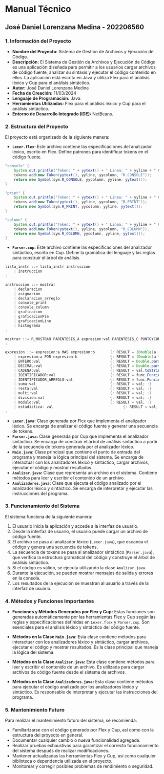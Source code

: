# Manual Técnico
## José Daniel Lorenzana Medina - 202206560

### 1. Información del Proyecto

- **Nombre del Proyecto:** Sistema de Gestión de Archivos y Ejecución de Código.
- **Descripción:** El Sistema de Gestión de Archivos y Ejecución de Código es una aplicación diseñada para permitir a los usuarios cargar archivos de código fuente, analizar su sintaxis y ejecutar el código contenido en ellos. La aplicación está escrita en Java y utiliza Flex para el análisis léxico y Cup para el análisis sintáctico.
- **Autor:** José Daniel Lorenzana Medina
- **Fecha de Creación:** 11/03/2024
- **Lenguaje de Programación:** Java.
- **Herramientas Utilizadas:** Flex para el análisis léxico y Cup para el análisis sintáctico.
- **Entorno de Desarrollo Integrado (IDE):** NetBeans.

### 2. Estructura del Proyecto

El proyecto está organizado de la siguiente manera:

- **`Lexer.flex`:** Este archivo contiene las especificaciones del analizador léxico, escrito en Flex. Define patrones para identificar tokens en el código fuente.
```java
"console" {
    System.out.println("Token: " + yytext() + " Linea: " + yyline + " Columna: " + yycolumn); 
    tokens.add(new Token(yytext(), yyline, yycolumn, "R_CONSOLE")); 
    return new Symbol(sym.R_CONSOLE, yycolumn, yyline, yytext());
}

"print" {
    System.out.println("Token: " + yytext() + " Linea: " + yyline + " Columna: " + yycolumn); 
    tokens.add(new Token(yytext(), yyline, yycolumn, "R_PRINT")); 
    return new Symbol(sym.R_PRINT, yycolumn, yyline, yytext());
}

"column" {
    System.out.println("Token: " + yytext() + " Linea: " + yyline + " Columna: " + yycolumn); 
    tokens.add(new Token(yytext(), yyline, yycolumn, "R_COLUMN")); 
    return new Symbol(sym.R_COLUMN, yycolumn, yyline, yytext());
}
```
- **`Parser.cup`:** Este archivo contiene las especificaciones del analizador sintáctico, escrito en Cup. Define la gramática del lenguaje y las reglas para construir el árbol de análisis.
```java
lista_instr ::= lista_instr instruccion
    | instruccion
;

instruccion ::= mostrar
    | declaracion
    | asignacion
    | declaracion_arreglo
    | console_print
    | console_column
    | graficacion
    | graficacionPie
    | graficacionLine
    | histograma
;

mostrar ::= R_MOSTRAR PARENTESIS_A expresion:val PARENTESIS_C PUNTOYCOMA   {: codigo.Parser.resultado = codigo.Parser.resultado + func.Funcion.mostrar(val.toString()); :}
;

expresion ::= expresion:a MAS expresion:b       {: RESULT = (Double)a + (Double)b; :}
    | expresion:a POR expresion:b               {: RESULT = (Double)a * (Double)b; :}
    | ENTERO:val                                {: RESULT = Double.parseDouble(val.toString()); :}
    | DECIMAL:val                               {: RESULT = Double.parseDouble(val.toString()); :}
    | CADENA:val                                {: RESULT = val.toString(); :}
    | IDENTIFICADOR:val                         {: RESULT = func.Funcion.obtenerValor(val.toString()); :}
    | IDENTIFICADOR_ARREGLO:val                 {: RESULT = func.Funcion.obtenerValor(val.toString()); :}
    | suma:val                                  {: RESULT = val; :}
    | resta:val                                 {: RESULT = val; :}
    | multi:val                                 {: RESULT = val; :}
    | division:val                              {: RESULT = val; :}
    | modulo:val                                {: RESULT = val; :}
    | estadistica: val                                {: RESULT = val; :}
;
```
- **`Lexer.java`:** Clase generada por Flex que implementa el analizador léxico. Se encarga de analizar el código fuente y generar una secuencia de tokens.
- **`Parser.java`:** Clase generada por Cup que implementa el analizador sintáctico. Se encarga de construir el árbol de análisis sintáctico a partir de la secuencia de tokens generada por el analizador léxico.
- **`Main.java`:** Clase principal que contiene el punto de entrada del programa y maneja la lógica principal del sistema. Se encarga de interactuar con los analizadores léxico y sintáctico, cargar archivos, ejecutar el código y mostrar resultados.
- **`Analizar.java`:** Clase que representa un archivo en el sistema. Contiene métodos para leer y escribir el contenido de un archivo.
- **`Analizadores.java`:** Clase que ejecuta el código analizado por el analizador léxico y sintáctico. Se encarga de interpretar y ejecutar las instrucciones del programa.

### 3. Funcionamiento del Sistema

El sistema funciona de la siguiente manera:

1. El usuario inicia la aplicación y accede a la interfaz de usuario.
2. Desde la interfaz de usuario, el usuario puede cargar un archivo de código fuente.
3. El archivo se pasa al analizador léxico (`Lexer.java`), que escanea el código y genera una secuencia de tokens.
4. La secuencia de tokens se pasa al analizador sintáctico (`Parser.java`), que verifica la estructura gramatical del código y construye el árbol de análisis sintáctico.
5. Si el código es válido, se ejecuta utilizando la clase `Analizar.java`.
6. Durante la ejecución, se pueden mostrar mensajes de salida y errores en la consola.
7. Los resultados de la ejecución se muestran al usuario a través de la interfaz de usuario.

### 4. Métodos y Funciones Importantes

- **Funciones y Métodos Generados por Flex y Cup:** Estas funciones son generadas automáticamente por las herramientas Flex y Cup según las reglas y especificaciones definidas en `Lexer.flex` y `Parser.cup`. Son esenciales para el análisis léxico y sintáctico del código fuente.

- **Métodos en la Clase `Main.java`:** Esta clase contiene métodos para interactuar con los analizadores léxico y sintáctico, cargar archivos, ejecutar el código y mostrar resultados. Es la clase principal que maneja la lógica del sistema.

- **Métodos en la Clase `Analizar.java`:** Esta clase contiene métodos para leer y escribir el contenido de un archivo. Es utilizada para cargar archivos de código fuente desde el sistema de archivos.

- **Métodos en la Clase `Analizadores.java`:** Esta clase contiene métodos para ejecutar el código analizado por los analizadores léxico y sintáctico. Es responsable de interpretar y ejecutar las instrucciones del programa.

### 5. Mantenimiento Futuro

Para realizar el mantenimiento futuro del sistema, se recomienda:

- Familiarizarse con el código generado por Flex y Cup, así como con la estructura del proyecto en general.
- Documentar cualquier cambio o nueva funcionalidad agregada.
- Realizar pruebas exhaustivas para garantizar el correcto funcionamiento del sistema después de realizar modificaciones.
- Mantener actualizadas las herramientas Flex y Cup, así como cualquier biblioteca o dependencia utilizada en el proyecto.
- Monitorear y corregir posibles problemas de rendimiento o seguridad.
